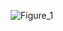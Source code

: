 ![Figure_1](https://github.com/jaysonbow2/machinelearning/assets/151264783/5153b99c-14f8-4f78-bb4a-34d9d46333e9)
